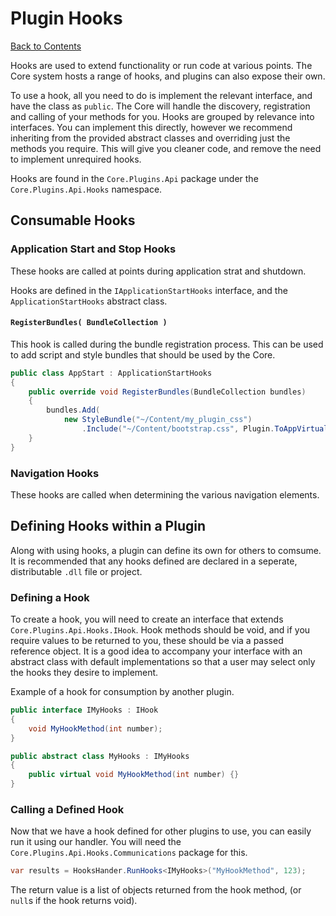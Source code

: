 # Plugin Hooks #
[Back to Contents](../README.md)

Hooks are used to extend functionality or run code at various points. The Core system hosts a range of hooks, and plugins can also expose their own.

To use a hook, all you need to do is implement the relevant interface, and have the class as `public`. The Core will handle the discovery, registration and calling of your methods for you. Hooks are grouped by relevance into interfaces. You can implement this directly, however we recommend inheriting from the provided abstract classes and overriding just the methods you require. This will give you cleaner code, and remove the need to implement unrequired hooks.

Hooks are found in the `Core.Plugins.Api` package under the `Core.Plugins.Api.Hooks` namespace.

## Consumable Hooks ##

### Application Start and Stop Hooks ###
These hooks are called at points during application strat and shutdown.

Hooks are defined in the `IApplicationStartHooks` interface, and the `ApplicationStartHooks` abstract class.

#### `RegisterBundles( BundleCollection )` ####
This hook is called during the bundle registration process. This can be used to add script and style bundles that should be used by the Core.

```csharp
public class AppStart : ApplicationStartHooks
{
	public override void RegisterBundles(BundleCollection bundles) 
	{
	    bundles.Add(
	    	new StyleBundle("~/Content/my_plugin_css")
	    		.Include("~/Content/bootstrap.css", Plugin.ToAppVirtualPath("~/Content/plugin.css")));
	}
}
```

### Navigation Hooks ###
These hooks are called when determining the various navigation elements.

## Defining Hooks within a Plugin ##
Along with using hooks, a plugin can define its own for others to comsume. It is recommended that any hooks defined are declared in a seperate, distributable `.dll` file or project.

### Defining a Hook ###
To create a hook, you will need to create an interface that extends `Core.Plugins.Api.Hooks.IHook`. Hook methods should be void, and if you require values to be returned to you, these should be via a passed reference object. It is a good idea to accompany your interface with an abstract class with default implementations so that a user may select only the hooks they desire to implement.

Example of a hook for consumption by another plugin.

```csharp
public interface IMyHooks : IHook
{
	void MyHookMethod(int number);
}

public abstract class MyHooks : IMyHooks
{
	public virtual void MyHookMethod(int number) {}
}
```
### Calling a Defined Hook ###
Now that we have a hook defined for other plugins to use, you can easily run it using our handler. You will need the `Core.Plugins.Api.Hooks.Communications` package for this.

```csharp
var results = HooksHander.RunHooks<IMyHooks>("MyHookMethod", 123);
```

The return value is a list of objects returned from the hook method, (or `null`s if the hook returns void).